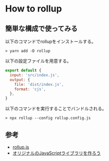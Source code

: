 # How to rollup

## 簡単な構成で使ってみる
以下のコマンドでrollupをインストールする。
```shell
> yarn add -D rollup
```

以下の設定ファイルを用意する。
```js:rollup.config.js
export default {
  input: 'src/index.js',
  output: {
    file: 'dist/index.js',
    format: 'cjs',
  },
}
```

以下のコマンドを実行することでバンドルされる。
```shell
> npx rollup --config rollup.config.js
```


## 参考
- [rollup.js](https://rollupjs.org/guide/en/)
- [オリジナルのJavaScriptライブラリを作ろう](https://zenn.dev/manycicadas/books/b6f2d99b5208e9)

